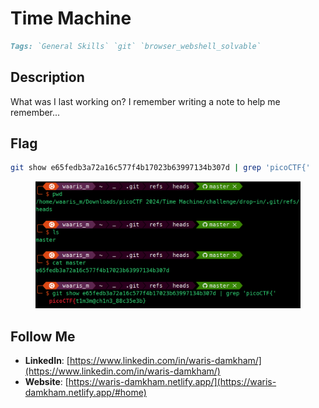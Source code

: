 # Time Machine

```markdown
Tags: `General Skills` `git` `browser_webshell_solvable`
```

## **Description**

What was I last working on? I remember writing a note to help me remember...&#x20;

## Flag

```bash
git show e65fedb3a72a16c577f4b17023b63997134b307d | grep 'picoCTF{'
```

<figure><img src="../.gitbook/assets/Pasted image (2).png" alt=""><figcaption></figcaption></figure>

## Follow Me

* **LinkedIn**: [https://www.linkedin.com/in/waris-damkham/](https://www.linkedin.com/in/waris-damkham/)
* **Website**: [https://waris-damkham.netlify.app/](https://waris-damkham.netlify.app/#home)
